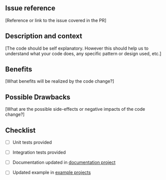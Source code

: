 ## Issue reference

[Reference or link to the issue covered in the PR]

## Description and context

[The code should be self explanatory. However this should help us to understand what your code does, any specific pattern or design used, etc.]

## Benefits

[What benefits will be realized by the code change?]

## Possible Drawbacks

[What are the possible side-effects or negative impacts of the code change?]

## Checklist 
- [ ] Unit tests provided
- [ ] Integration tests provided 
- [ ] Documentation updated in [documentation project](https://github.com/mongock/mongock-docs)
- [ ] Updated example in [example projects](https://github.com/mongock/mongock-examples)


